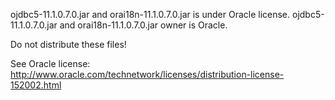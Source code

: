 ojdbc5-11.1.0.7.0.jar and orai18n-11.1.0.7.0.jar is under Oracle license.
ojdbc5-11.1.0.7.0.jar and orai18n-11.1.0.7.0.jar owner is Oracle.

Do not distribute these files!

See Oracle license: http://www.oracle.com/technetwork/licenses/distribution-license-152002.html
